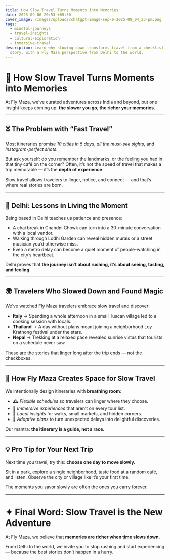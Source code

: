 ```yaml
---
title: How Slow Travel Turns Moments into Memories
date: 2025-09-06 20:53 +05:30
cover_image: /images/uploads/chatgpt-image-sep-6-2025-09_04_23-pm.png
tags:
  - mindful-journeys
  - travel-insights
  - cultural-exploration
  - immersive-travel
description: Learn why slowing down transforms travel from a checklist into a
  story, with a Fly Maza perspective from Delhi to the world.
---
```

# 🐢 How Slow Travel Turns Moments into Memories

At Fly Maza, we’ve curated adventures across India and beyond, but one insight keeps coming up: **the slower you go, the richer your memories.**  

---

## ⏳ The Problem with “Fast Travel”

Most itineraries promise *10 cities in 5 days*, *all the must-see sights*, and *Instagram-perfect shots*.  

But ask yourself: do you remember the landmarks, or the feeling you had in that tiny café on the corner? Often, it’s not the speed of travel that makes a trip memorable — it’s the **depth of experience**.  

Slow travel allows travelers to linger, notice, and connect — and that’s where real stories are born.  

---

## 🌆 Delhi: Lessons in Living the Moment

Being based in Delhi teaches us patience and presence:  

- A chai break in Chandni Chowk can turn into a 30-minute conversation with a local vendor.  
- Walking through Lodhi Garden can reveal hidden murals or a street musician you’d otherwise miss.  
- Even a metro delay can become a quiet moment of people-watching in the city’s heartbeat.  

Delhi proves that **the journey isn’t about rushing, it’s about seeing, tasting, and feeling.**  

---

## 🌍 Travelers Who Slowed Down and Found Magic

We’ve watched Fly Maza travelers embrace slow travel and discover:  

- **Italy** → Spending a whole afternoon in a small Tuscan village led to a cooking session with locals.  
- **Thailand** → A day without plans meant joining a neighborhood Loy Krathong festival under the stars.  
- **Nepal** → Trekking at a relaxed pace revealed sunrise vistas that tourists on a schedule never saw.  

These are the stories that linger long after the trip ends — not the checkboxes.  

---

## 🛶 How Fly Maza Creates Space for Slow Travel

We intentionally design itineraries with **breathing room**:  

- 🕰️ *Flexible schedules* so travelers can linger where they choose.  
- 🌿 *Immersive experiences* that aren’t on every tour list.  
- 🚶 *Local insights* for walks, small markets, and hidden corners.  
- 🔄 *Adaptive plans* to turn unexpected delays into delightful discoveries.  

Our mantra: **the itinerary is a guide, not a race.**  

---

## 💡 Pro Tip for Your Next Trip

Next time you travel, try this: **choose one day to move slowly.**  

Sit in a park, explore a single neighborhood, taste food at a random café, and listen. Observe the city or village like it’s your first time.  

The moments you savor slowly are often the ones you carry forever.  

---

# ✦ Final Word: Slow Travel is the New Adventure

At Fly Maza, we believe that **memories are richer when time slows down**.  

From Delhi to the world, we invite you to stop rushing and start experiencing — because the best stories don’t happen in a hurry.
